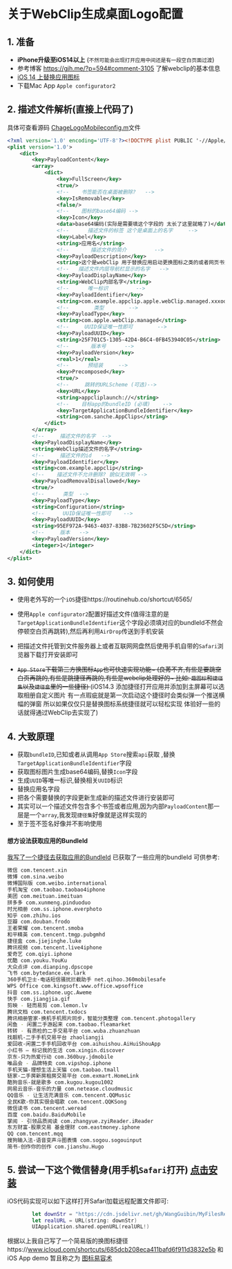 #  关于WebClip生成桌面Logo配置 



## 1. 准备

-  **iPhone升级至iOS14以上** (`不然可能会出现打开应用中间还是有一段空白页面过渡`)
- 参考博客 https://gjh.me/?p=594#comment-3105 了解webclip的基本信息
- [iOS 14 上替换应用图标](https://scomper.me/ios/2020-10-17) 
- 下载Mac App  `Apple configurator2`

## 2. 描述文件解析(直接上代码了)
具体可查看源码 [ChageLogoMobileconfig.m](./ChangeAppLogo/ChangeAppLogo/FeatureModule/Model/ChageLogoMobileconfig.m)文件

```xml
<?xml version='1.0' encoding='UTF-8'?><!DOCTYPE plist PUBLIC '-//Apple//DTD PLIST 1.0//EN' 'http://www.apple.com/DTDs/PropertyList-1.0.dtd'>
<plist version='1.0'>
	<dict>
        <key>PayloadContent</key>
        <array>
            <dict>
                <key>FullScreen</key>
                <true/>
                <!--    书签能否在桌面被删除?   -->
                <key>IsRemovable</key>
                <false/>
                <!--    图标的base64编码 -->
                <key>Icon</key>
                <data>base64编码(实际是需要填这个字段的 太长了这里就略了)</data>
                <!--      描述文件的标签 这个是桌面上的名字     -->
                <key>Label</key>
                <string>应用名</string>
                <!--       描述文件的简介         -->
                <key>PayloadDescription</key>
                <string>这个是webClip 用于替换应用启动更换图标之类的或者网页书签的一个桌面快捷打开的方式</string>
                <!--   描述文件内层导航栏显示的名字   -->
                <key>PayloadDisplayName</key>
                <string>WebClip内部名字</string>
                <!--      唯一标识         -->
                <key>PayloadIdentifier</key>
                <string>com.example.appclip.apple.webClip.managed.xxxooo</string>
                <!--        类型        -->
                <key>PayloadType</key>
                <string>com.apple.webClip.managed</string>
                <!--     UUID保证唯一性即可        -->
                <key>PayloadUUID</key>
                <string>25F701C5-1305-42D4-B6C4-0FB453940C05</string>
                <!--       版本号      -->
                <key>PayloadVersion</key>
                <real>1</real>
                <!--      预组装     -->
                <key>Precomposed</key>
                <true/>
                <!--     跳转的URLScheme (可选)-->
                <key>URL</key>
                <string>appcliplaunch://</string>
                <!--    目标app的bundleID (必填)    -->
                <key>TargetApplicationBundleIdentifier</key>
                <string>com.sanche.AppClips</string>
            </dict>
        </array>
        <!--     描述文件的名字  -->
        <key>PayloadDisplayName</key>
        <string>WebClip描述文件的名字</string>
        <!--     描述文件的id   -->
        <key>PayloadIdentifier</key>
        <string>com.example.appclip</string>
        <!--    描述文件不允许删除? 貌似无效啊 -->
        <key>PayloadRemovalDisallowed</key>
        <true/>
        <!--      类型  -->
        <key>PayloadType</key>
        <string>Configuration</string>
        <!--      UUID保证唯一性即可    -->
        <key>PayloadUUID</key>
        <string>95EF972A-9463-4037-83B8-7B23602F5C5D</string>
        <!--     版本   -->
        <key>PayloadVersion</key>
        <integer>1</integer>
    </dict>
</plist>

```



##  3. 如何使用

- 使用老外写的一个`iOS`捷径https://routinehub.co/shortcut/6565/   

- 使用`Apple configurator2`配置好描述文件(值得注意的是`TargetApplicationBundleIdentifier`这个字段必须填对应的bundleId不然会停顿空白页再跳转),然后再利用`AirDrop`传送到手机安装  

-  把描述文件托管到文件服务器上或者互联网网盘然后使用手机自带的`Safari`浏览器下载打开安装即可

- <del>`App Store`下载第三方换图标`App`也可快速实现功能~ (良莠不齐,有些是要跳空白页再跳的,有些是跳捷径再跳的,有些是webclip处理好的~ 比如: `趣图标`和`捷径集`以及`捷径盒`里的一些捷径) </del> (iOS14.3 添加捷径打开应用并添加到主屏幕可以选取相册自定义图片 有一点瑕疵就是第一次启动这个捷径时会类似弹一个推送横幅的弹窗 所以如果仅仅只是替换图标系统捷径就可以轻松实现 体验好一些的话就得通过WebClip去实现了) 

## 4. 大致原理

- 获取`bundleID`,已知或者从调用`App Store`搜索`api`获取 ,替换`TargetApplicationBundleIdentifier`字段
- 获取图标图片生成base64编码,替换`Icon`字段
- 生成`UUID`等唯一标识,替换相关`UUID`标识
- 替换应用名字段
- 把各个需要替换的字段更新生成新的描述文件进行安装即可 
- 其实可以一个描述文件包含多个书签或者应用,因为内部`PayloadContent`那一层是一个`array`,我发现`捷径集`好像就是这样实现的
- 至于签不签名好像并不影响使用

#### 想方设法获取应用的BundleId
[我写了一个捷径去获取应用的BundleId](https://www.icloud.com/shortcuts/6712dc78b5e04af28473a3bf9a80893c)
已获取了一些应用的bundleId 可供参考: 
```bash
微信 com.tencent.xin
微博 com.sina.weibo
微博国际版 com.weibo.international
手机淘宝 com.taobao.taobao4iphone
美团 com.meituan.imeituan
拼多多 com.xunmeng.pinduoduo
时光相册 com.ss.iphone.everphoto
知乎 com.zhihu.ios
豆瓣 com.douban.frodo
王者荣耀 com.tencent.smoba
和平精英 com.tencent.tmgp.pubgmhd
捷径盒 com.jiejinghe.luke
腾讯视频 com.tencent.live4iphone
爱奇艺 com.qiyi.iphone
优酷 com.youku.YouKu
大众点评 com.dianping.dpscope
飞书 com.bytedance.ee.lark
360手机卫士-电话短信骚扰拦截助手 net.qihoo.360mobilesafe
WPS Office com.kingsoft.www.office.wpsoffice
抖音 com.ss.iphone.ugc.Aweme
快手 com.jiangjia.gif
剪映 - 轻而易剪 com.lemon.lv
腾讯文档 com.tencent.txdocs
腾讯相册管家-换机手机照片同步，智能分类整理 com.tencent.photogallery
闲鱼 - 闲置二手游起来 com.taobao.fleamarket
转转 - 有质检的二手交易平台 com.wuba.zhuanzhuan
找靓机-二手手机交易平台 zhaoliangji
爱回收-闲置二手手机回收平台 com.aihuishou.AiHuiShouApp
小红书 – 标记我的生活 com.xingin.discover
京东-只为热爱行动 com.360buy.jdmobile
唯品会 - 品牌特卖 com.vipshop.iphone
手机天猫-理想生活上天猫 com.taobao.tmall
链家-二手房新房租房交易平台 com.exmart.HomeLink
酷狗音乐-就是歌多 com.kugou.kugou1002
网易云音乐-音乐的力量 com.netease.cloudmusic
QQ音乐 - 让生活充满音乐 com.tencent.QQMusic
全民K歌-你其实很会唱歌 com.tencent.QQKSong
微信读书 com.tencent.weread
百度 com.baidu.BaiduMobile
掌阅 - 引领品质阅读 com.zhangyue.zyiReader.iReader
东方财富-股票交易 基金理财 com.eastmoney.iphone
QQ com.tencent.mqq
搜狗输入法-语音变声斗图表情 com.sogou.sogouinput
简书-创作你的创作 com.jianshu.Hugo
```

## 5. 尝试一下这个微信替身(用手机`Safari`打开)  [点击安装](https://cdn.jsdelivr.net/gh/WangGuibin/MyFilesRepo/images/1621059762.mobileconfig)

iOS代码实现可以如下这样打开Safari加载远程配置文件即可:
```swift
        let downStr = "https://cdn.jsdelivr.net/gh/WangGuibin/MyFilesRepo/images/1621059762.mobileconfig"
        let realURL = URL(string: downStr)
        UIApplication.shared.openURL(realURL!)

```
根据以上我自己写了一个简易版的换图标捷径https://www.icloud.com/shortcuts/685dcb208eca411bafd6f911d3832e5b
和 iOS App demo 暂且称之为 [图标易容术](https://github.com/WangGuibin/WebClipChangeAppLogo)